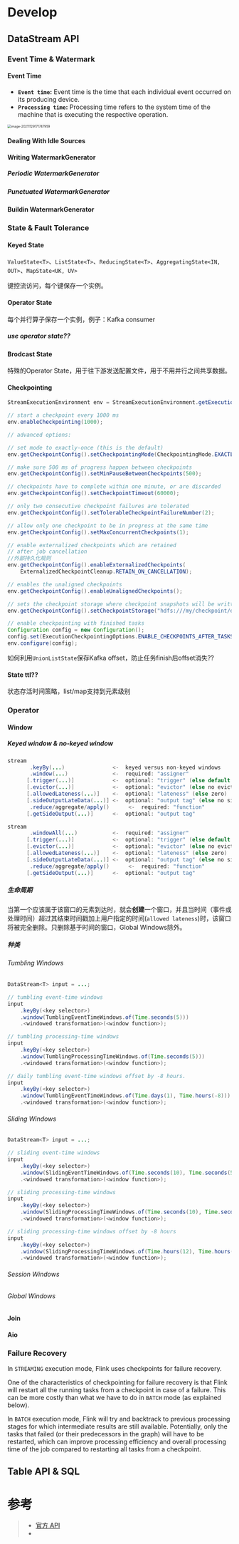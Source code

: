 

# Develop

## DataStream API

### Event Time & Watermark

#### Event Time

- **`Event time`:** Event time is the time that each individual event occurred on its producing device. 
- **`Processing time`:** Processing time refers to the system time of the machine that is executing the respective operation.

<img src="https://i.loli.net/2021/11/29/ydQ7APRi6WFbopX.png" alt="image-20211129171747959" style="zoom:50%;" />

#### Dealing With Idle Sources

#### Writing WatermarkGenerator

##### Periodic WatermarkGenerator

##### Punctuated WatermarkGenerator

#### Buildin WatermarkGenerator

### State & Fault Tolerance

#### Keyed State

`ValueState<T>`、`ListState<T>`、`ReducingState<T>`、`AggregatingState<IN, OUT>`、`MapState<UK, UV>`

键控流访问，每个键保存一个实例。

#### Operator State 

每个并行算子保存一个实例，例子：Kafka consumer

##### use operator state??

#### Brodcast State 

特殊的Operator State，用于往下游发送配置文件，用于不用并行之间共享数据。

#### Checkpointing

```java
StreamExecutionEnvironment env = StreamExecutionEnvironment.getExecutionEnvironment();

// start a checkpoint every 1000 ms
env.enableCheckpointing(1000);

// advanced options:

// set mode to exactly-once (this is the default)
env.getCheckpointConfig().setCheckpointingMode(CheckpointingMode.EXACTLY_ONCE);

// make sure 500 ms of progress happen between checkpoints
env.getCheckpointConfig().setMinPauseBetweenCheckpoints(500);

// checkpoints have to complete within one minute, or are discarded
env.getCheckpointConfig().setCheckpointTimeout(60000);

// only two consecutive checkpoint failures are tolerated
env.getCheckpointConfig().setTolerableCheckpointFailureNumber(2);

// allow only one checkpoint to be in progress at the same time
env.getCheckpointConfig().setMaxConcurrentCheckpoints(1);

// enable externalized checkpoints which are retained
// after job cancellation
//外部持久化规则
env.getCheckpointConfig().enableExternalizedCheckpoints(
    ExternalizedCheckpointCleanup.RETAIN_ON_CANCELLATION);

// enables the unaligned checkpoints
env.getCheckpointConfig().enableUnalignedCheckpoints();

// sets the checkpoint storage where checkpoint snapshots will be written
env.getCheckpointConfig().setCheckpointStorage("hdfs:///my/checkpoint/dir")

// enable checkpointing with finished tasks
Configuration config = new Configuration();
config.set(ExecutionCheckpointingOptions.ENABLE_CHECKPOINTS_AFTER_TASKS_FINISH, true);
env.configure(config);
```

如何利用`UnionListState`保存Kafka offset，防止任务finish后offset消失??

#### State ttl??

状态存活时间策略，list/map支持到元素级别

### Operator

#### Window

##### Keyed window & no-keyed window

```java
stream
       .keyBy(...)               <-  keyed versus non-keyed windows
       .window(...)              <-  required: "assigner"
      [.trigger(...)]            <-  optional: "trigger" (else default trigger)
      [.evictor(...)]            <-  optional: "evictor" (else no evictor)
      [.allowedLateness(...)]    <-  optional: "lateness" (else zero)
      [.sideOutputLateData(...)] <-  optional: "output tag" (else no side output for late data)
       .reduce/aggregate/apply()      <-  required: "function"
      [.getSideOutput(...)]      <-  optional: "output tag"
```

```java
stream
       .windowAll(...)           <-  required: "assigner"
      [.trigger(...)]            <-  optional: "trigger" (else default trigger)
      [.evictor(...)]            <-  optional: "evictor" (else no evictor)
      [.allowedLateness(...)]    <-  optional: "lateness" (else zero)
      [.sideOutputLateData(...)] <-  optional: "output tag" (else no side output for late data)
       .reduce/aggregate/apply()      <-  required: "function"
      [.getSideOutput(...)]      <-  optional: "output tag"
```

##### 生命周期

当第一个应该属于该窗口的元素到达时，就会**创建**一个窗口，并且当时间（事件或处理时间）超过其结束时间戳加上用户指定的时间(`allowed lateness`)时，该窗口将被完全删除。只删除基于时间的窗口，Global Windows除外。

##### 种类

###### Tumbling Windows

```java
DataStream<T> input = ...;

// tumbling event-time windows
input
    .keyBy(<key selector>)
    .window(TumblingEventTimeWindows.of(Time.seconds(5)))
    .<windowed transformation>(<window function>);

// tumbling processing-time windows
input
    .keyBy(<key selector>)
    .window(TumblingProcessingTimeWindows.of(Time.seconds(5)))
    .<windowed transformation>(<window function>);

// daily tumbling event-time windows offset by -8 hours.
input
    .keyBy(<key selector>)
    .window(TumblingEventTimeWindows.of(Time.days(1), Time.hours(-8)))
    .<windowed transformation>(<window function>);
```

###### Sliding Windows

```java
DataStream<T> input = ...;

// sliding event-time windows
input
    .keyBy(<key selector>)
    .window(SlidingEventTimeWindows.of(Time.seconds(10), Time.seconds(5)))
    .<windowed transformation>(<window function>);

// sliding processing-time windows
input
    .keyBy(<key selector>)
    .window(SlidingProcessingTimeWindows.of(Time.seconds(10), Time.seconds(5)))
    .<windowed transformation>(<window function>);

// sliding processing-time windows offset by -8 hours
input
    .keyBy(<key selector>)
    .window(SlidingProcessingTimeWindows.of(Time.hours(12), Time.hours(1), Time.hours(-8)))
    .<windowed transformation>(<window function>);
```

###### Session Windows

###### Global Windows

#### Join

#### Aio



### Failure Recovery

In `STREAMING` execution mode, Flink uses checkpoints for failure recovery. 

One of the characteristics of checkpointing for failure recovery is that Flink will restart all the running tasks from a checkpoint in case of a failure. This can be more costly than what we have to do in `BATCH` mode (as explained below).

In `BATCH` execution mode, Flink will try and backtrack to previous processing stages for which intermediate results are still available. Potentially, only the tasks that failed (or their predecessors in the graph) will have to be restarted, which can improve processing efficiency and overall processing time of the job compared to restarting all tasks from a checkpoint.

## Table API & SQL 

# 参考

>- [官方 API](https://nightlies.apache.org/flink/flink-docs-release-1.14)
>- 
>
>

